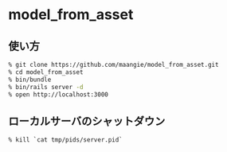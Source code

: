 # model_from_asset
## 使い方

```bash
% git clone https://github.com/maangie/model_from_asset.git
% cd model_from_asset
% bin/bundle
% bin/rails server -d
% open http://localhost:3000
```

## ローカルサーバのシャットダウン

```
% kill `cat tmp/pids/server.pid`
```

